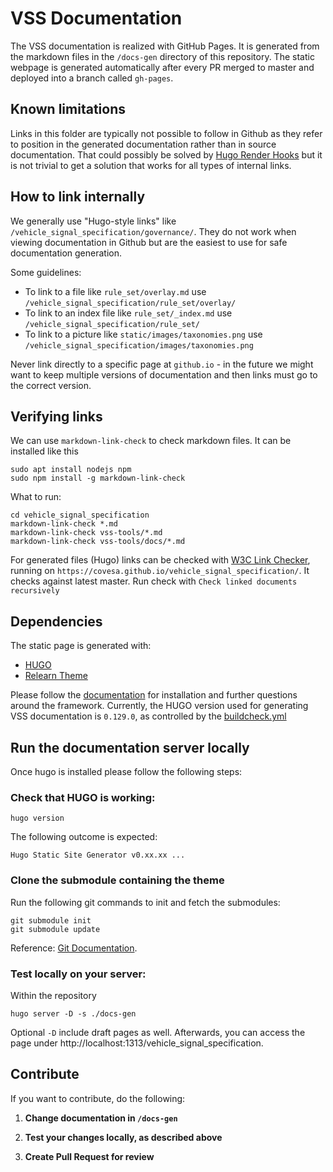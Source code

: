 # VSS Documentation

The VSS documentation is realized with GitHub Pages. It is generated from
the markdown files in the ```/docs-gen``` directory of this repository.
The static webpage is generated automatically after every PR merged to master
and deployed into a branch called `gh-pages`.

## Known limitations

Links in this folder are typically not possible to follow in Github as they refer to position in the generated documentation
rather than in source documentation. That could possibly be solved by [Hugo Render Hooks](https://gohugo.io/templates/render-hooks/)
but it is not trivial to get a solution that works for all types of internal links.

## How to link internally

We generally use "Hugo-style links" like `/vehicle_signal_specification/governance/`.
They do not work when viewing documentation in Github but are the easiest to use for safe documentation generation.

Some guidelines:

* To link to a file like `rule_set/overlay.md` use `/vehicle_signal_specification/rule_set/overlay/`
* To link to an index file like `rule_set/_index.md` use `/vehicle_signal_specification/rule_set/`
* To link to a picture like `static/images/taxonomies.png` use `/vehicle_signal_specification/images/taxonomies.png`

Never link directly to a specific page at `github.io` - in the future we might want to keep multiple versions of
documentation and then links must go to the correct version.

## Verifying links

We can use `markdown-link-check` to check markdown files. It can be installed like this

```
sudo apt install nodejs npm
sudo npm install -g markdown-link-check
```

What to run:
```
cd vehicle_signal_specification
markdown-link-check *.md
markdown-link-check vss-tools/*.md
markdown-link-check vss-tools/docs/*.md
```

For generated files (Hugo) links can be checked with [W3C Link Checker](https://validator.w3.org/checklink), running
on `https://covesa.github.io/vehicle_signal_specification/`. It checks against latest master.
Run check with `Check linked documents recursively`


## Dependencies

The static page is generated with:

- [HUGO](https://gohugo.io/)
- [Relearn Theme](https://github.com/McShelby/hugo-theme-relearn)

Please follow the [documentation](https://gohugo.io/documentation/) for installation and further questions around the framework.
Currently, the HUGO version used for generating VSS documentation is `0.129.0`,
as controlled by the [buildcheck.yml](https://github.com/COVESA/vehicle_signal_specification/blob/master/.github/workflows/buildcheck.yml)


## Run the documentation server locally

Once hugo is installed please follow the following steps:

### Check that HUGO is working:
```
hugo version
```
The following outcome is expected:

```
Hugo Static Site Generator v0.xx.xx ...
```

### Clone the submodule containing the theme

Run the following git commands to init and fetch the submodules:

```
git submodule init
git submodule update
```

Reference: [Git Documentation](https://git-scm.com/book/en/v2/Git-Tools-Submodules).

### Test locally on your server:

Within the repository

```
hugo server -D -s ./docs-gen
```

Optional ```-D``` include draft pages as well. Afterwards, you can access the
page under http://localhost:1313/vehicle_signal_specification.

## Contribute

If you want to contribute, do the following:

1. **Change documentation in ```/docs-gen```**

1. **Test your changes locally, as described above**

1. **Create Pull Request for review**
